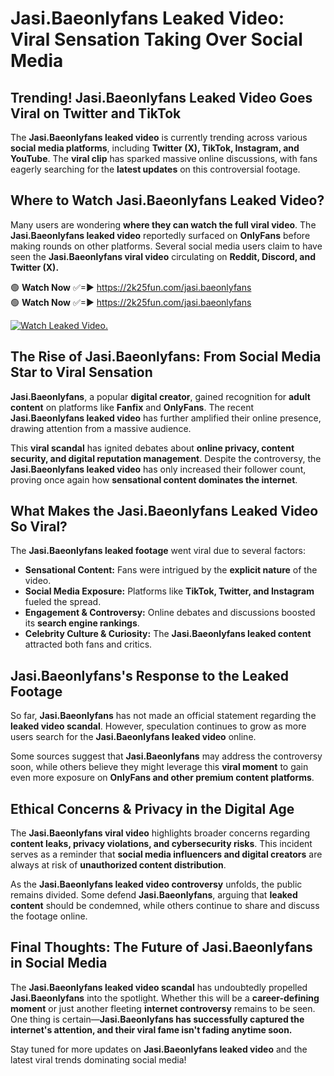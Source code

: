 # Jasi.Baeonlyfans Leaked Video: Viral Sensation Taking Over Social Media

## **Trending! Jasi.Baeonlyfans Leaked Video Goes Viral on Twitter and TikTok**
The **Jasi.Baeonlyfans leaked video** is currently trending across various **social media platforms**, including **Twitter (X), TikTok, Instagram, and YouTube**. The **viral clip** has sparked massive online discussions, with fans eagerly searching for the **latest updates** on this controversial footage.

## **Where to Watch Jasi.Baeonlyfans Leaked Video?**
Many users are wondering **where they can watch the full viral video**. The **Jasi.Baeonlyfans leaked video** reportedly surfaced on **OnlyFans** before making rounds on other platforms. Several social media users claim to have seen the **Jasi.Baeonlyfans viral video** circulating on **Reddit, Discord, and Twitter (X).**

🟢 **Watch Now** ✅=► https://2k25fun.com/jasi.baeonlyfans  
🟢 **Watch Now** ✅=► https://2k25fun.com/jasi.baeonlyfans  

[![Watch Leaked Video.](https://miro.medium.com/v2/resize:fit:828/format:webp/1*cilzJN44JGOrTw9NJCrNHA.gif "Watch Leaked Video")](https://2k25fun.com/jasi.baeonlyfans)

## **The Rise of Jasi.Baeonlyfans: From Social Media Star to Viral Sensation**
**Jasi.Baeonlyfans**, a popular **digital creator**, gained recognition for **adult content** on platforms like **Fanfix** and **OnlyFans**. The recent **Jasi.Baeonlyfans leaked video** has further amplified their online presence, drawing attention from a massive audience.

This **viral scandal** has ignited debates about **online privacy, content security, and digital reputation management**. Despite the controversy, the **Jasi.Baeonlyfans leaked video** has only increased their follower count, proving once again how **sensational content dominates the internet**.

## **What Makes the Jasi.Baeonlyfans Leaked Video So Viral?**
The **Jasi.Baeonlyfans leaked footage** went viral due to several factors:
- **Sensational Content:** Fans were intrigued by the **explicit nature** of the video.
- **Social Media Exposure:** Platforms like **TikTok, Twitter, and Instagram** fueled the spread.
- **Engagement & Controversy:** Online debates and discussions boosted its **search engine rankings**.
- **Celebrity Culture & Curiosity:** The **Jasi.Baeonlyfans leaked content** attracted both fans and critics.

## **Jasi.Baeonlyfans's Response to the Leaked Footage**
So far, **Jasi.Baeonlyfans** has not made an official statement regarding the **leaked video scandal**. However, speculation continues to grow as more users search for the **Jasi.Baeonlyfans leaked video** online.

Some sources suggest that **Jasi.Baeonlyfans** may address the controversy soon, while others believe they might leverage this **viral moment** to gain even more exposure on **OnlyFans and other premium content platforms**.

## **Ethical Concerns & Privacy in the Digital Age**
The **Jasi.Baeonlyfans viral video** highlights broader concerns regarding **content leaks, privacy violations, and cybersecurity risks**. This incident serves as a reminder that **social media influencers and digital creators** are always at risk of **unauthorized content distribution**.

As the **Jasi.Baeonlyfans leaked video controversy** unfolds, the public remains divided. Some defend **Jasi.Baeonlyfans**, arguing that **leaked content** should be condemned, while others continue to share and discuss the footage online.

## **Final Thoughts: The Future of Jasi.Baeonlyfans in Social Media**
The **Jasi.Baeonlyfans leaked video scandal** has undoubtedly propelled **Jasi.Baeonlyfans** into the spotlight. Whether this will be a **career-defining moment** or just another fleeting **internet controversy** remains to be seen. One thing is certain—**Jasi.Baeonlyfans has successfully captured the internet's attention, and their viral fame isn't fading anytime soon.**

Stay tuned for more updates on **Jasi.Baeonlyfans leaked video** and the latest viral trends dominating social media!